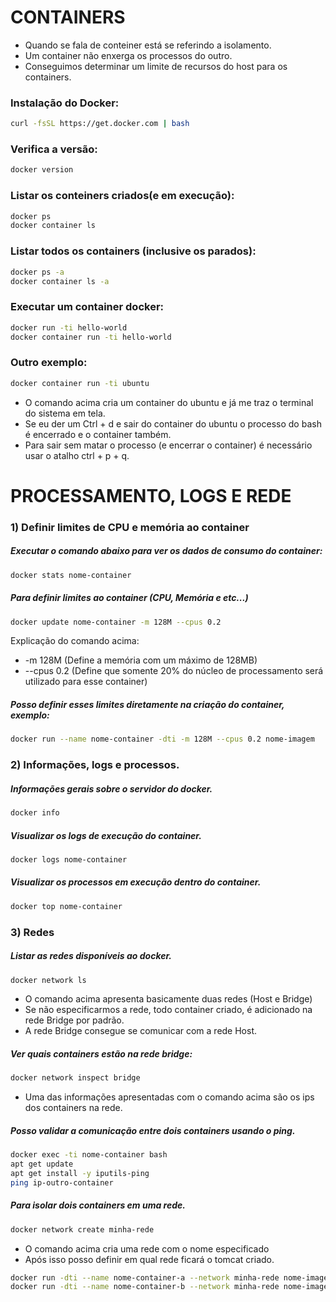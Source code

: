 # CONTAINERS

- Quando se fala de conteiner está se referindo a isolamento.
- Um container não enxerga os processos do outro.
- Conseguimos determinar um limite de recursos do host para os containers.


### Instalação do Docker:

```sh
curl -fsSL https://get.docker.com | bash
```

### Verifica a versão:

```sh
docker version
```

### Listar os conteiners criados(e em execução):

```sh
docker ps
docker container ls
```
### Listar todos os containers (inclusive os parados):

```sh
docker ps -a
docker container ls -a
```

### Executar um container docker:

```sh
docker run -ti hello-world
docker container run -ti hello-world
```

### Outro exemplo:

```sh
docker container run -ti ubuntu
```

- O comando acima cria um container do ubuntu e já me traz o terminal do sistema em tela.
- Se eu der um Ctrl + d e sair do container do ubuntu o processo do bash é encerrado e o container também.
- Para sair sem matar o processo (e encerrar o container) é necessário usar o atalho ctrl + p + q.

# PROCESSAMENTO, LOGS E REDE

### 1) Definir limites de CPU e memória ao container

##### Executar o comando abaixo para ver os dados de consumo do container:

```sh
docker stats nome-container
```

##### Para definir limites ao container (CPU, Memória e etc...)

```sh
docker update nome-container -m 128M --cpus 0.2
```

Explicação do comando acima:
- -m 128M      (Define a memória com um máximo de 128MB)
- --cpus 0.2   (Define que somente 20% do núcleo de processamento será utilizado para esse container)



##### Posso definir esses limites diretamente na criação do container, exemplo:

```sh
docker run --name nome-container -dti -m 128M --cpus 0.2 nome-imagem
```

### 2) Informações, logs e processos.

##### Informações gerais sobre o servidor do docker.

```sh
docker info
```

##### Visualizar os logs de execução do container.

```sh
docker logs nome-container
```

##### Visualizar os processos em execução dentro do container.

```sh
docker top nome-container
```

### 3) Redes

##### Listar as redes disponíveis ao docker.

```sh
docker network ls
```

- O comando acima apresenta basicamente duas redes (Host e Bridge)
- Se não especificarmos a rede, todo container criado, é adicionado na rede Bridge por padrão.
- A rede Bridge consegue se comunicar com a rede Host.


##### Ver quais containers estão na rede bridge:

```sh
docker network inspect bridge
```

- Uma das informações apresentadas com o comando acima são os ips dos containers na rede.


##### Posso validar a comunicação entre dois containers usando o ping.

```sh
docker exec -ti nome-container bash
apt get update
apt get install -y iputils-ping
ping ip-outro-container
```

##### Para isolar dois containers em uma rede.

```sh
docker network create minha-rede
```

- O comando acima cria uma rede com o nome especificado
- Após isso posso definir em qual rede ficará o tomcat criado.

```sh
docker run -dti --name nome-container-a --network minha-rede nome-imagem
docker run -dti --name nome-container-b --network minha-rede nome-imagem
```
